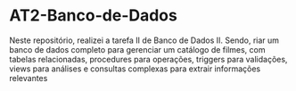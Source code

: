 # AT2-Banco-de-Dados
Neste repositório, realizei a tarefa II de Banco de Dados II. Sendo, riar um banco de dados completo para gerenciar um catálogo de filmes, com tabelas relacionadas, procedures para operações, triggers para validações, views para análises e consultas complexas para extrair informações relevantes
